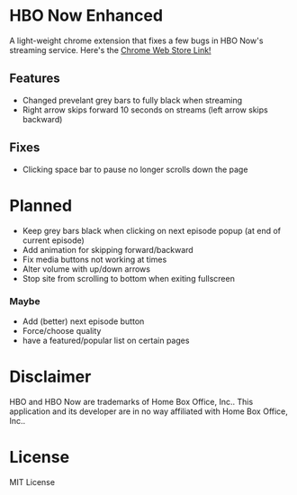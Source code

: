 # HBO Now Enhanced
A light-weight chrome extension that fixes a few bugs in HBO Now's streaming service. Here's the [Chrome Web Store Link!](https://chrome.google.com/webstore/detail/hbo-now-enhanced/kibhmcdemphikjllndhmdjfailnllbjo?hl=en-US)

## Features
- Changed prevelant grey bars to fully black when streaming
- Right arrow skips forward 10 seconds on streams (left arrow skips backward)

## Fixes
- Clicking space bar to pause no longer scrolls down the page

# Planned
- Keep grey bars black when clicking on next episode popup (at end of current episode)
- Add animation for skipping forward/backward
- Fix media buttons not working at times
- Alter volume with up/down arrows
- Stop site from scrolling to bottom when exiting fullscreen

### Maybe
- Add (better) next episode button
- Force/choose quality
- have a featured/popular list on certain pages

# Disclaimer
HBO and HBO Now are trademarks of Home Box Office, Inc.. This application and its developer are in no way affiliated with Home Box Office, Inc..

# License
MIT License
